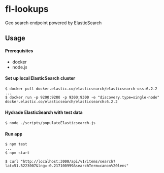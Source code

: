 # fl-lookups
Geo search endpoint powered by ElasticSearch

## Usage

#### Prerequisites
- docker
- node.js

#### Set up local ElasticSearch cluster

```
$ docker pull docker.elastic.co/elasticsearch/elasticsearch-oss:6.2.2
...
$ docker run -p 9200:9200 -p 9300:9300 -e "discovery.type=single-node" docker.elastic.co/elasticsearch/elasticsearch:6.2.2
```
#### Hydrade ElasticSearch with test data

```
$ node ./scripts/populateElasticsearch.js
```

#### Run app

```
$ npm test
...
$ npm start
```
```
$ curl "http://localhost:3000/api/v1/items/search?lat=51.5223007&lng=-0.217100999&searchTerm=canon%20lens" 
```
